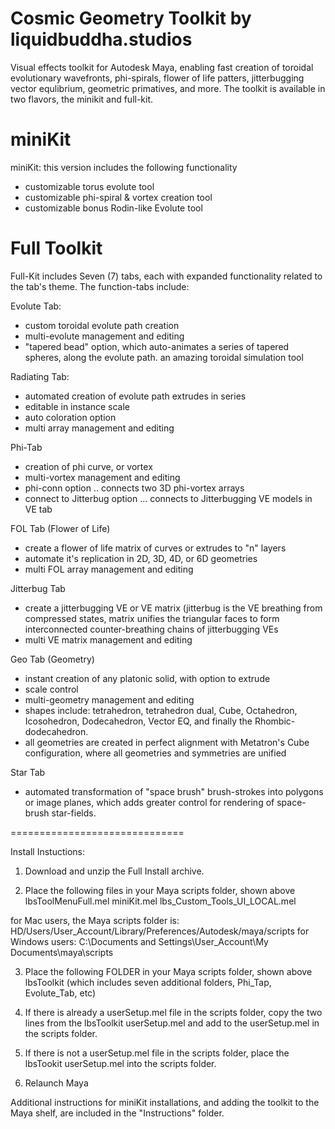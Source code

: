 Cosmic Geometry Toolkit by liquidbuddha.studios
===============================================

Visual effects toolkit for Autodesk Maya, enabling fast creation of toroidal evolutionary wavefronts, phi-spirals, flower of life patters, jitterbugging vector equlibrium, geometric primatives, and more.  The toolkit is available in two flavors, the minikit and full-kit.

miniKit
=======
miniKit: this version includes the following functionality
 - customizable torus evolute tool
 - customizable phi-spiral & vortex creation tool
 - customizable bonus Rodin-like Evolute tool

Full Toolkit
============
Full-Kit includes Seven (7) tabs, each with expanded functionality related to the tab's theme. The function-tabs include:

Evolute Tab:
 - custom toroidal evolute path creation 
 - multi-evolute management and editing
 - "tapered bead" option, which auto-animates a series of tapered spheres, along the evolute path. an amazing toroidal simulation tool

Radiating Tab:
 - automated creation of evolute path extrudes in series
 - editable in instance scale
 - auto coloration option
 - multi array management and editing

Phi-Tab
 - creation of phi curve, or vortex
 - multi-vortex management and editing
 - phi-conn option .. connects two 3D phi-vortex arrays
 - connect to Jitterbug option ... connects to Jitterbugging VE models in VE tab

FOL Tab (Flower of Life)
 - create a flower of life matrix of curves or extrudes to "n" layers
 - automate it's replication in 2D, 3D, 4D, or 6D geometries
 - multi FOL array management and editing

Jitterbug Tab
 - create a jitterbugging VE or VE matrix (jitterbug is the VE breathing from compressed states, matrix unifies the triangular faces to form interconnected counter-breathing chains of jitterbugging VEs
 - multi VE matrix management and editing

Geo Tab (Geometry)
 - instant creation of any platonic solid, with option to extrude
 - scale control
 - multi-geometry management and editing
 - shapes include: tetrahedron, tetrahedron dual, Cube, Octahedron, Icosohedron, Dodecahedron, Vector EQ, and finally the Rhombic-dodecahedron.
 - all geometries are created in perfect alignment with Metatron's Cube configuration, where all geometries and symmetries are unified

Star Tab
 - automated transformation of "space brush" brush-strokes into polygons or image planes, which adds greater control for rendering of space-brush star-fields.


==============================

Install Instuctions:

1) Download and unzip the Full Install archive.

2) Place the following files in your Maya scripts folder, shown above
      	lbsToolMenuFull.mel 
      	miniKit.mel
      	lbs_Custom_Tools_UI_LOCAL.mel

  for Mac users, the Maya scripts folder is:    HD/Users/User_Account/Library/Preferences/Autodesk/maya/scripts
  for Windows users:                            C:\Documents and Settings\User_Account\My Documents\maya\scripts

3) Place the following FOLDER in your Maya scripts folder, shown above
      	lbsToolkit (which includes seven additional folders, Phi_Tap, Evolute_Tab, etc)


4) If there is already a userSetup.mel file in the scripts folder, copy the two lines from the lbsToolkit userSetup.mel and add to the userSetup.mel in the scripts folder.

5) If there is not a userSetup.mel file in the scripts folder, place the lbsTookit userSetup.mel into the scripts folder.

6) Relaunch Maya

Additional instructions for miniKit installations, and adding the toolkit to the Maya shelf, are included in the "Instructions" folder.
